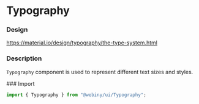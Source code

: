 # Typography

### Design
<a href="https://material.io/design/typography/the-type-system.html" target="_blank">https://material.io/design/typography/the-type-system.html</a>

### Description
`Typography` component is used to represent different text sizes and styles.

### Import
```js
import { Typography } from "@webiny/ui/Typography";
```